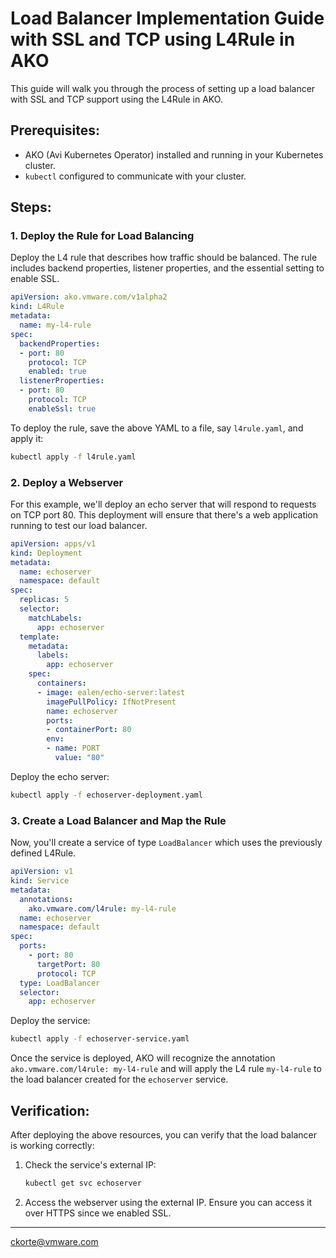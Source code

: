 # Load Balancer Implementation Guide with SSL and TCP using L4Rule in AKO

This guide will walk you through the process of setting up a load balancer with SSL and TCP support using the L4Rule in AKO.

## Prerequisites:

- AKO (Avi Kubernetes Operator) installed and running in your Kubernetes cluster.
- `kubectl` configured to communicate with your cluster.

## Steps:

### 1. Deploy the Rule for Load Balancing

Deploy the L4 rule that describes how traffic should be balanced. The rule includes backend properties, listener properties, and the essential setting to enable SSL.

```yaml
apiVersion: ako.vmware.com/v1alpha2
kind: L4Rule
metadata:
  name: my-l4-rule
spec:
  backendProperties:
  - port: 80
    protocol: TCP
    enabled: true
  listenerProperties:
  - port: 80
    protocol: TCP
    enableSsl: true
```

To deploy the rule, save the above YAML to a file, say `l4rule.yaml`, and apply it:

```bash
kubectl apply -f l4rule.yaml
```

### 2. Deploy a Webserver

For this example, we'll deploy an echo server that will respond to requests on TCP port 80. This deployment will ensure that there's a web application running to test our load balancer.

```yaml
apiVersion: apps/v1
kind: Deployment
metadata:
  name: echoserver
  namespace: default
spec:
  replicas: 5
  selector:
    matchLabels:
      app: echoserver
  template:
    metadata:
      labels:
        app: echoserver
    spec:
      containers:
      - image: ealen/echo-server:latest
        imagePullPolicy: IfNotPresent
        name: echoserver
        ports:
        - containerPort: 80
        env:
        - name: PORT
          value: "80"
```

Deploy the echo server:

```bash
kubectl apply -f echoserver-deployment.yaml
```

### 3. Create a Load Balancer and Map the Rule

Now, you'll create a service of type `LoadBalancer` which uses the previously defined L4Rule.

```yaml
apiVersion: v1
kind: Service
metadata:
  annotations:
    ako.vmware.com/l4rule: my-l4-rule
  name: echoserver
  namespace: default
spec:
  ports:
    - port: 80
      targetPort: 80
      protocol: TCP
  type: LoadBalancer
  selector:
    app: echoserver
```

Deploy the service:

```bash
kubectl apply -f echoserver-service.yaml
```

Once the service is deployed, AKO will recognize the annotation `ako.vmware.com/l4rule: my-l4-rule` and will apply the L4 rule `my-l4-rule` to the load balancer created for the `echoserver` service.

## Verification:

After deploying the above resources, you can verify that the load balancer is working correctly:

1. Check the service's external IP:
   
   ```bash
   kubectl get svc echoserver
   ```

2. Access the webserver using the external IP. Ensure you can access it over HTTPS since we enabled SSL.

---
ckorte@vmware.com